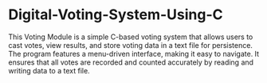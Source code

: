# Digital-Voting-System-Using-C
This Voting Module is a simple C-based voting system that allows users to cast votes, view results, and store voting data in a text file for persistence. The program features a menu-driven interface, making it easy to navigate. It ensures that all votes are recorded and counted accurately by reading and writing data to a text file.
